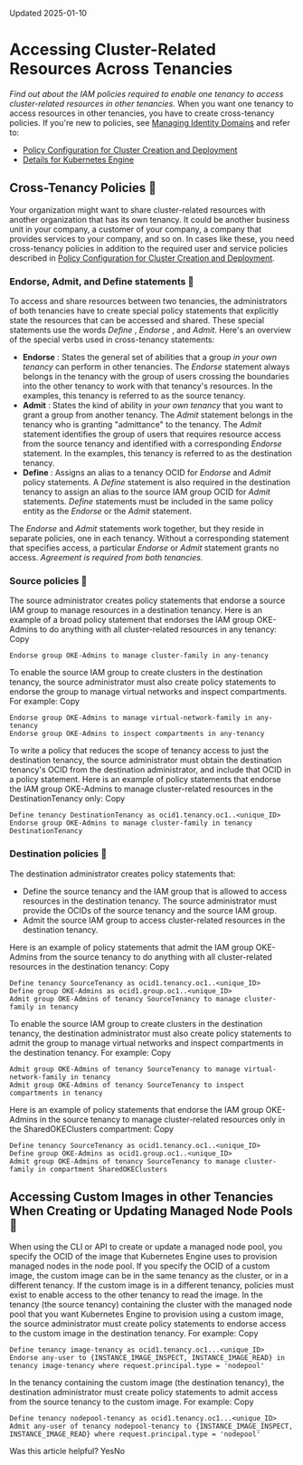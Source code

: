 Updated 2025-01-10
# Accessing Cluster-Related Resources Across Tenancies
_Find out about the IAM policies required to enable one tenancy to access cluster-related resources in other tenancies._
When you want one tenancy to access resources in other tenancies, you have to create cross-tenancy policies.
If you're new to policies, see [Managing Identity Domains](https://docs.oracle.com/iaas/Content/Identity/domains/overview.htm) and refer to:
  * [Policy Configuration for Cluster Creation and Deployment](https://docs.oracle.com/en-us/iaas/Content/ContEng/Concepts/contengpolicyconfig.htm#Policy_Configuration_for_Cluster_Creation_and_Deployment "Find out about the IAM policies to create before using Kubernetes Engine \(OKE\).")
  * [Details for Kubernetes Engine](https://docs.oracle.com/iaas/Content/Identity/policyreference/contengpolicyreference.htm)


## Cross-Tenancy Policies 🔗 
Your organization might want to share cluster-related resources with another organization that has its own tenancy. It could be another business unit in your company, a customer of your company, a company that provides services to your company, and so on. In cases like these, you need cross-tenancy policies in addition to the required user and service policies described in [Policy Configuration for Cluster Creation and Deployment](https://docs.oracle.com/en-us/iaas/Content/ContEng/Concepts/contengpolicyconfig.htm#Policy_Configuration_for_Cluster_Creation_and_Deployment "Find out about the IAM policies to create before using Kubernetes Engine \(OKE\).").
### Endorse, Admit, and Define statements 🔗 
To access and share resources between two tenancies, the administrators of both tenancies have to create special policy statements that explicitly state the resources that can be accessed and shared. These special statements use the words _Define_ , _Endorse_ , and _Admit_. 
Here's an overview of the special verbs used in cross-tenancy statements:
  * **Endorse** : States the general set of abilities that a group _in your own tenancy_ can perform in other tenancies. The _Endorse_ statement always belongs in the tenancy with the group of users crossing the boundaries into the other tenancy to work with that tenancy's resources. In the examples, this tenancy is referred to as the source tenancy.
  * **Admit** : States the kind of ability in _your own tenancy_ that you want to grant a group from another tenancy. The _Admit_ statement belongs in the tenancy who is granting "admittance" to the tenancy. The _Admit_ statement identifies the group of users that requires resource access from the source tenancy and identified with a corresponding _Endorse_ statement. In the examples, this tenancy is referred to as the destination tenancy.
  * **Define** : Assigns an alias to a tenancy OCID for _Endorse_ and _Admit_ policy statements. A _Define_ statement is also required in the destination tenancy to assign an alias to the source IAM group OCID for _Admit_ statements.
_Define_ statements must be included in the same policy entity as the _Endorse_ or the _Admit_ statement.


The _Endorse_ and _Admit_ statements work together, but they reside in separate policies, one in each tenancy. Without a corresponding statement that specifies access, a particular _Endorse_ or _Admit_ statement grants no access. _Agreement is required from both tenancies._
### Source policies 🔗 
The source administrator creates policy statements that endorse a source IAM group to manage resources in a destination tenancy.
Here is an example of a broad policy statement that endorses the IAM group OKE-Admins to do anything with all cluster-related resources in any tenancy:
Copy
```
Endorse group OKE-Admins to manage cluster-family in any-tenancy
```

To enable the source IAM group to create clusters in the destination tenancy, the source administrator must also create policy statements to endorse the group to manage virtual networks and inspect compartments. For example:
Copy
```
Endorse group OKE-Admins to manage virtual-network-family in any-tenancy
Endorse group OKE-Admins to inspect compartments in any-tenancy
```

To write a policy that reduces the scope of tenancy access to just the destination tenancy, the source administrator must obtain the destination tenancy's OCID from the destination administrator, and include that OCID in a policy statement. Here is an example of policy statements that endorse the IAM group OKE-Admins to manage cluster-related resources in the DestinationTenancy only:
Copy
```
Define tenancy DestinationTenancy as ocid1.tenancy.oc1..<unique_ID>
Endorse group OKE-Admins to manage cluster-family in tenancy DestinationTenancy
```

### Destination policies 🔗 
The destination administrator creates policy statements that:
  * Define the source tenancy and the IAM group that is allowed to access resources in the destination tenancy. The source administrator must provide the OCIDs of the source tenancy and the source IAM group.
  * Admit the source IAM group to access cluster-related resources in the destination tenancy.


Here is an example of policy statements that admit the IAM group OKE-Admins from the source tenancy to do anything with all cluster-related resources in the destination tenancy:
Copy
```
Define tenancy SourceTenancy as ocid1.tenancy.oc1..<unique_ID>
Define group OKE-Admins as ocid1.group.oc1..<unique_ID>
Admit group OKE-Admins of tenancy SourceTenancy to manage cluster-family in tenancy
```

To enable the source IAM group to create clusters in the destination tenancy, the destination administrator must also create policy statements to admit the group to manage virtual networks and inspect compartments in the destination tenancy. For example:
Copy
```
Admit group OKE-Admins of tenancy SourceTenancy to manage virtual-network-family in tenancy
Admit group OKE-Admins of tenancy SourceTenancy to inspect compartments in tenancy
```

Here is an example of policy statements that endorse the IAM group OKE-Admins in the source tenancy to manage cluster-related resources only in the SharedOKEClusters compartment:
Copy
```
Define tenancy SourceTenancy as ocid1.tenancy.oc1..<unique_ID>
Define group OKE-Admins as ocid1.group.oc1..<unique_ID>
Admit group OKE-Admins of tenancy SourceTenancy to manage cluster-family in compartment SharedOKEClusters
```

## Accessing Custom Images in other Tenancies When Creating or Updating Managed Node Pools 🔗 
When using the CLI or API to create or update a managed node pool, you specify the OCID of the image that Kubernetes Engine uses to provision managed nodes in the node pool. If you specify the OCID of a custom image, the custom image can be in the same tenancy as the cluster, or in a different tenancy. If the custom image is in a different tenancy, policies must exist to enable access to the other tenancy to read the image.
In the tenancy (the source tenancy) containing the cluster with the managed node pool that you want Kubernetes Engine to provision using a custom image, the source administrator must create policy statements to endorse access to the custom image in the destination tenancy. For example:
Copy
```
Define tenancy image-tenancy as ocid1.tenancy.oc1...<unique_ID>
Endorse any-user to {INSTANCE_IMAGE_INSPECT, INSTANCE_IMAGE_READ} in tenancy image-tenancy where request.principal.type = 'nodepool'
```

In the tenancy containing the custom image (the destination tenancy), the destination administrator must create policy statements to admit access from the source tenancy to the custom image. For example:
Copy
```
Define tenancy nodepool-tenancy as ocid1.tenancy.oc1...<unique_ID>
Admit any-user of tenancy nodepool-tenancy to {INSTANCE_IMAGE_INSPECT, INSTANCE_IMAGE_READ} where request.principal.type = 'nodepool'
```

Was this article helpful?
YesNo


